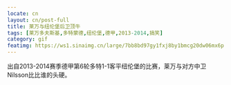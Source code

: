 ```yaml
---
locate: cn
layout: cn/post-full
title: 莱万与纽伦堡后卫顶牛
tags: [莱万多夫斯基,多特蒙德,纽伦堡,德甲,2013-2014,搞笑]
category: gif
featimg: https://ws1.sinaimg.cn/large/7bb8bd97gy1fxj8by1bmcg20dw06mx6p.gif
---
```


出自2013-2014赛季德甲第6轮多特1-1客平纽伦堡的比赛，莱万与对方中卫Nilsson比比谁的头硬。
